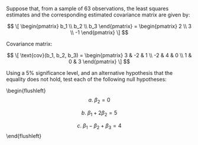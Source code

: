Suppose that, from a sample of 63 observations, the least squares estimates and the corresponding estimated covariance matrix are given by:

$$
\[
\begin{pmatrix} b_1 \\ b_2 \\ b_3 \end{pmatrix} = \begin{pmatrix} 2 \\ 3 \\ -1 \end{pmatrix}
\]
$$

Covariance matrix:

$$
\[
\text{cov}(b_1, b_2, b_3) =
\begin{pmatrix}
3 & -2 & 1 \\
-2 & 4 & 0 \\
1 & 0 & 3
\end{pmatrix}
\]
$$



Using a 5% significance level, and an alternative hypothesis that the equality does not hold, test each of the following null hypotheses:

\begin{flushleft}
$$
a. \; \beta_2 = 0
$$

$$
b. \; \beta_1 + 2\beta_2 = 5
$$

$$
c. \; \beta_1 - \beta_2 + \beta_3 = 4
$$
\end{flushleft}
